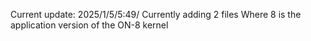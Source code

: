 Current update: 2025/1/5/5:49/
Currently adding 2 files
Where 8 is the application version of the ON-8 kernel
